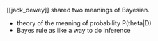 [[jack_dewey]] shared two meanings of Bayesian.
- theory of the meaning of probability P(theta|D)
- Bayes rule as like a way to do inference